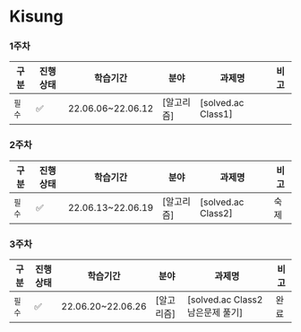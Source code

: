 # Kisung

### 1주차

| 구분   | 진행상태           | 학습기간          | 분야       | 과제명             | 비고 |
| ------ | ------------------ | ----------------- | ---------- | ------------------ | ---- |
| `필수` | :white_check_mark: | 22.06.06~22.06.12 | [알고리즘] | [solved.ac Class1] |      |

### 2주차

| 구분   | 진행상태           | 학습기간          | 분야       | 과제명             | 비고 |
| ------ | ------------------ | ----------------- | ---------- | ------------------ | ---- |
| `필수` | :white_check_mark: | 22.06.13~22.06.19 | [알고리즘] | [solved.ac Class2] | 숙제 |

### 3주차

| 구분   | 진행상태           | 학습기간          | 분야       | 과제명                           | 비고 |
| ------ | ------------------ | ----------------- | ---------- | -------------------------------- | ---- |
| `필수` | :white_check_mark: | 22.06.20~22.06.26 | [알고리즘] | [solved.ac Class2 남은문제 풀기] | 완료 |

<!-- |`필수` | :white_check_mark: |8| [SSAFY 기본](SSAFY기본) | [SSAFY GIT 실습](SSAFY기본/SSAFY-GIT-실습) | |
|선택| :white_large_square: || [분야 추가] | [프로젝트 추가] | |
|선택| :white_large_square: || [분야 추가] | [프로젝트 추가] | |
|선택| :white_large_square: || [분야 추가] | [프로젝트 추가] | | -->
